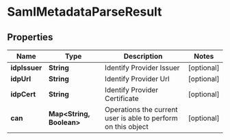 # SamlMetadataParseResult

## Properties
Name | Type | Description | Notes
------------ | ------------- | ------------- | -------------
**idpIssuer** | **String** | Identify Provider Issuer |  [optional]
**idpUrl** | **String** | Identify Provider Url |  [optional]
**idpCert** | **String** | Identify Provider Certificate |  [optional]
**can** | **Map&lt;String, Boolean&gt;** | Operations the current user is able to perform on this object |  [optional]
